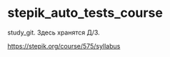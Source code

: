 # stepik_auto_tests_course
study_git. Здесь хранятся Д/З.

https://stepik.org/course/575/syllabus


